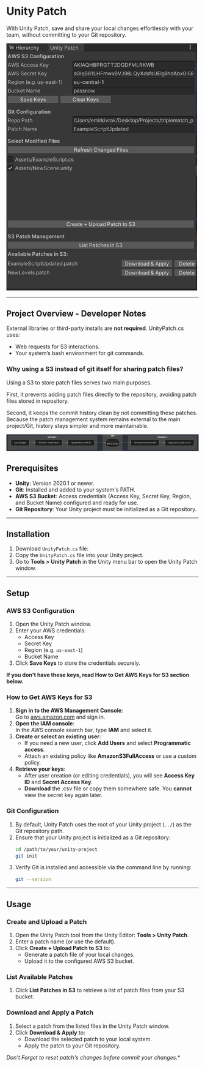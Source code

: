 
# Unity Patch

With Unity Patch, save and share your local changes effortlessly with your team, without committing to your Git repository.

<img src="ss.png" alt="drawing" width="500"/>



---

## Project Overview - Developer Notes

External libraries or third-party installs are **not required**. UnityPatch.cs uses:
- Web requests for S3 interactions.
- Your system’s bash environment for git commands.

### Why using a S3 instead of git itself for sharing patch files?

Using a S3 to store patch files serves two main purposes.

First, it prevents adding patch files directly to the repository, avoiding patch files stored in repository. 

Second, it keeps the commit history clean by not committing these patches. Because the patch management system remains external to the main project/Git, history stays simpler and more maintainable.

![Alt text](design.png)

## Prerequisites

- **Unity**: Version 2020.1 or newer.
- **Git**: Installed and added to your system's PATH.
- **AWS S3 Bucket**: Access credentials (Access Key, Secret Key, Region, and Bucket Name) configured and ready for use.
- **Git Repository**: Your Unity project must be initialized as a Git repository.

---

## Installation

1. Download `UnityPatch.cs` file:
2. Copy the `UnityPatch.cs` file into your Unity project.
4. Go to **Tools > Unity Patch** in the Unity menu bar to open the Unity Patch window.

---

## Setup

### AWS S3 Configuration

1. Open the Unity Patch window.
2. Enter your AWS credentials:
   - Access Key
   - Secret Key
   - Region (e.g. `us-east-1`)
   - Bucket Name
3. Click **Save Keys** to store the credentials securely.

**If you don't have these keys, read How to Get AWS Keys for S3 section below.**

### How to Get AWS Keys for S3

1. **Sign in to the AWS Management Console**:  
   Go to [aws.amazon.com](https://aws.amazon.com/) and sign in.
2. **Open the IAM console**:  
   In the AWS console search bar, type **IAM** and select it.
3. **Create or select an existing user**:  
   - If you need a new user, click **Add Users** and select **Programmatic access**.
   - Attach an existing policy like **AmazonS3FullAccess** or use a custom policy.
4. **Retrieve your keys**:
   - After user creation (or editing credentials), you will see **Access Key ID** and **Secret Access Key**.
   - **Download** the .csv file or copy them somewhere safe. You **cannot** view the secret key again later.



### Git Configuration

1. By default, Unity Patch uses the root of your Unity project (`../`) as the Git repository path.
2. Ensure that your Unity project is initialized as a Git repository:
   ```bash
   cd /path/to/your/unity-project
   git init
   ```
3. Verify Git is installed and accessible via the command line by running:
   ```bash
   git --version
   ```

---

## Usage

### Create and Upload a Patch

1. Open the Unity Patch tool from the Unity Editor: **Tools > Unity Patch**.
2. Enter a patch name (or use the default).
3. Click **Create + Upload Patch to S3** to:
   - Generate a patch file of your local changes.
   - Upload it to the configured AWS S3 bucket.

### List Available Patches

1. Click **List Patches in S3** to retrieve a list of patch files from your S3 bucket.

### Download and Apply a Patch

1. Select a patch from the listed files in the Unity Patch window.
2. Click **Download & Apply** to:
   - Download the selected patch to your local system.
   - Apply the patch to your Git repository.

*Don't Forget to reset patch's changes before commit your changes.**



